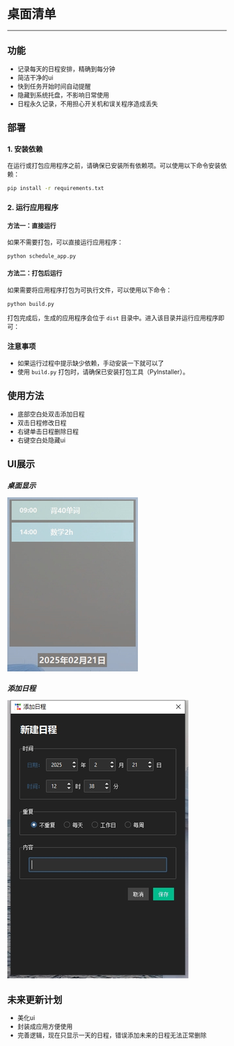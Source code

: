 # 桌面清单
---
## 功能
- 记录每天的日程安排，精确到每分钟
- 简洁干净的ui
- 快到任务开始时间自动提醒
- 隐藏到系统托盘，不影响日常使用
- 日程永久记录，不用担心开关机和误关程序造成丢失

## 部署
### 1. 安装依赖
在运行或打包应用程序之前，请确保已安装所有依赖项。可以使用以下命令安装依赖：

```bash
pip install -r requirements.txt
```

### 2. 运行应用程序
#### 方法一：直接运行
如果不需要打包，可以直接运行应用程序：

```bash
python schedule_app.py
```

#### 方法二：打包后运行
如果需要将应用程序打包为可执行文件，可以使用以下命令：

```bash
python build.py
```

打包完成后，生成的应用程序会位于 `dist` 目录中。进入该目录并运行应用程序即可：

### 注意事项
- 如果运行过程中提示缺少依赖，手动安装一下就可以了
- 使用 `build.py` 打包时，请确保已安装打包工具（PyInstaller）。


## 使用方法
- 底部空白处双击添加日程
- 双击日程修改日程
- 右键单击日程删除日程
- 右键空白处隐藏ui
      
## UI展示
### *桌面显示*
   ![桌面显示](UI/ui1.png)
### *添加日程*
   ![添加日程](UI/ui2.png)

## 未来更新计划
- 美化ui
- 封装成应用方便使用
- 完善逻辑，现在只显示一天的日程，错误添加未来的日程无法正常删除
  
